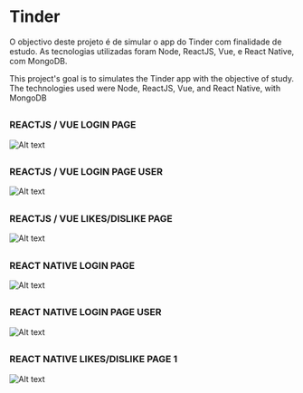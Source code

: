 # Tinder
O objectivo deste projeto é de simular o app do Tinder com finalidade de estudo. As tecnologias utilizadas foram Node, ReactJS, Vue, e React Native, com MongoDB.

This project's goal is to simulates the Tinder app with the objective of study. The technologies used were Node, ReactJS, Vue, and React Native, with MongoDB

##
### REACTJS / VUE LOGIN PAGE
![Alt text](read_me_images/reactjs-login.png?raw=true "Login")
##
### REACTJS / VUE LOGIN PAGE USER
![Alt text](read_me_images/reactjs-login-user.png?raw=true "Login User")
##
### REACTJS / VUE LIKES/DISLIKE PAGE
![Alt text](read_me_images/reactjs-page-likes-dislikes.png?raw=true "Page Likes/Dislikes")

##

### REACT NATIVE LOGIN PAGE
![Alt text](read_me_images/react-native-login.png?raw=true "Login")
##
### REACT NATIVE LOGIN PAGE USER
![Alt text](read_me_images/react-native-login-user.png?raw=true "Login User")
##
### REACT NATIVE LIKES/DISLIKE PAGE 1
![Alt text](read_me_images/react-native-page-likes-dislikes-1.png?raw=true "Page Likes/Dislikes 1")
